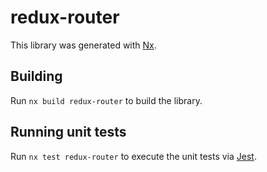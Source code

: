 # redux-router

This library was generated with [Nx](https://nx.dev).

## Building

Run `nx build redux-router` to build the library.

## Running unit tests

Run `nx test redux-router` to execute the unit tests via [Jest](https://jestjs.io).
